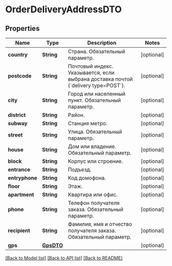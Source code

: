 # OrderDeliveryAddressDTO

## Properties
Name | Type | Description | Notes
------------ | ------------- | ------------- | -------------
**country** | **String** | Страна.  Обязательный параметр.  | [optional] 
**postcode** | **String** | Почтовый индекс.  Указывается, если выбрана доставка почтой (&#x60;delivery type&#x3D;POST&#x60;).  | [optional] 
**city** | **String** | Город или населенный пункт.  Обязательный параметр.  | [optional] 
**district** | **String** | Район. | [optional] 
**subway** | **String** | Станция метро. | [optional] 
**street** | **String** | Улица.  Обязательный параметр.  | [optional] 
**house** | **String** | Дом или владение.  Обязательный параметр.  | [optional] 
**block** | **String** | Корпус или строение. | [optional] 
**entrance** | **String** | Подъезд. | [optional] 
**entryphone** | **String** | Код домофона. | [optional] 
**floor** | **String** | Этаж. | [optional] 
**apartment** | **String** | Квартира или офис. | [optional] 
**phone** | **String** | Телефон получателя заказа.  Обязательный параметр.  | [optional] 
**recipient** | **String** | Фамилия, имя и отчество получателя заказа.  Обязательный параметр.  | [optional] 
**gps** | [**GpsDTO**](GpsDTO.md) |  | [optional] 

[[Back to Model list]](../README.md#documentation-for-models) [[Back to API list]](../README.md#documentation-for-api-endpoints) [[Back to README]](../README.md)


